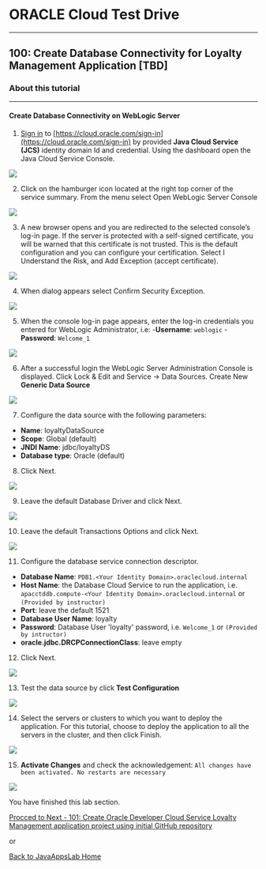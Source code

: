 # ORACLE Cloud Test Drive #
-----
## 100: Create Database Connectivity for Loyalty Management Application [TBD] ##

### About this tutorial ###

----

#### Create Database Connectivity on WebLogic Server ####

1. [Sign in](sign.in.to.oracle.cloud.md) to [https://cloud.oracle.com/sign-in](https://cloud.oracle.com/sign-in) by provided **Java Cloud Service \(JCS\)** identity domain Id and credential. Using the dashboard open the Java Cloud Service Console.

![](images/100/00.png)

2. Click on the hamburger icon located at the right top corner of the service summary. From the 
menu select Open WebLogic Server Console

![](images/100/01.png)

3. A new browser opens and you are redirected to the selected console’s log-in page. If the server is protected with a self-signed certificate, you will be warned that this certificate is not trusted. This is the default configuration and you can configure your certification. Select I Understand the Risk, and Add Exception (accept certificate). 

![](images/100/02.png)

4. When dialog appears select Confirm Security Exception.

![](images/100/03.png)

5. When the console log-in page appears, enter the log-in credentials you entered for WebLogic Administrator, i.e:
   -**Username**: `weblogic`
   -**Password**: `Welcome_1`

![](images/100/04.png)

6. After a successful login the WebLogic Server Administration Console is displayed. Click Lock & Edit and Service -> Data Sources. Create New **Generic Data Source**

![](images/100/05.png)

7. Configure the data source with the following parameters:
+ **Name**: loyaltyDataSource
+ **Scope**: Global (default)
+ **JNDI Name**: jdbc/loyaltyDS
+ **Database type**: Oracle (default)

8. Click Next.

![](images/100/06.png)

9. Leave the default Database Driver and click Next.

![](images/100/07.png) 

10. Leave the default Transactions Options and click Next.

![](images/100/08.png)

11. Configure the database service connection descriptor.
+ **Database Name**: `PDB1.<Your Identity Domain>.oraclecloud.internal`
+ **Host Name**: the Database Cloud Service to run the application, i.e. `apacctddb.compute-<Your Identity Domain>.oraclecloud.internal` or `(Provided by instructor)`
+ **Port**: leave the default 1521
+ **Database User Name**: loyalty
+ **Password**: Database User 'loyalty' password, i.e. `Welcome_1` or `(Provided by intructor)`
+ **oracle.jdbc.DRCPConnectionClass**: leave empty

12. Click Next.

![](images/100/09.png)

13. Test the data source by click **Test Configuration**

![](images/100/10.png)

14. Select the servers or clusters to which you want to deploy the application. For this tutorial, choose to deploy the application to all the servers in the cluster, and then click Finish.

![](images/100/11.png)

15. **Activate Changes** and check the acknowledgement: `All changes have been activated. No restarts are necessary`

![](images/100/12.png)

You have finished this lab section.

[Procced to Next - 101: Create Oracle Developer Cloud Service Loyalty Management application project using initial GitHub repository](101-JavaAppsLab.md)

or

[Back to JavaAppsLab Home](README.md)
